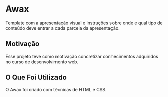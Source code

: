 # Awax

Template com a apresentação visual e instruções sobre onde e qual tipo de conteúdo deve entrar a cada parcela da apresentação.



## Motivação

Esse projeto teve como motivação concretizar conhecimentos adquiridos no curso de desenvolvimento web.



## O Que Foi Utilizado

O Awax foi criado com técnicas de HTML e CSS.
